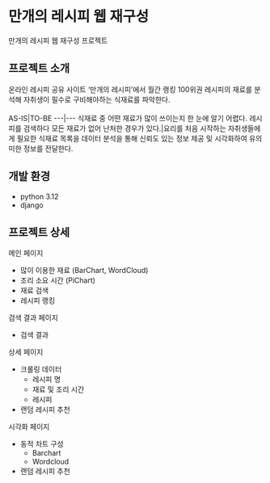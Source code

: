 # 만개의 레시피 웹 재구성
만개의 레시피 웹 재구성 프로젝트


## 프로젝트 소개
온라인 레시피 공유 사이트 ‘만개의 레시피’에서 월간 랭킹 100위권 레시피의 재료를 분석해 자취생이 필수로 구비해야하는 식재료를 파악한다.
<br><br>
AS-IS|TO-BE
---|---
식재료 중 어떤 재료가 많이 쓰이는지 한 눈에 알기 어렵다. 레시피를 검색하다 모든 재료가 없어 난처한 경우가 있다.|요리를 처음 시작하는 자취생들에게 필요한 식재료 목록을 데이터 분석을 통해 신뢰도 있는 정보 제공 및 시각화하여 유의미한 정보를 전달한다.

## 개발 환경
- python 3.12
- django


## 프로젝트 상세
메인 페이지
- 많이 이용한 재료 (BarChart, WordCloud)
- 조리 소요 시간 (PiChart)
- 재료 검색
- 레시피 랭킹

검색 결과 페이지
- 검색 결과

상세 페이지
- 크롤링 데이터
  - 레시피 명
  - 재료 및 조리 시간
  - 레시피
- 랜덤 레시피 추천

시각화 페이지
- 동적 차트 구성
  - Barchart
  - Wordcloud
- 랜덤 레시피 추천








